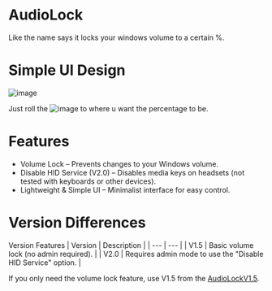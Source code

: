 # AudioLock
Like the name says it locks your windows volume to a certain %.

# Simple UI Design
![image](https://github.com/user-attachments/assets/fdd2f067-e8ad-4f24-8d27-5f4bb8c41452)

Just roll the ![image](https://github.com/user-attachments/assets/3a4c6cbd-480f-4fb9-aa89-df3fdda44af6) to where u want the percentage to be.

# Features
- Volume Lock – Prevents changes to your Windows volume.
- Disable HID Service (V2.0) – Disables media keys on headsets (not tested with keyboards or other devices).
- Lightweight & Simple UI – Minimalist interface for easy control.

# Version Differences
Version	Features
| Version | Description |
| --- | --- |
| V1.5 | Basic volume lock (no admin required). |
| V2.0 | Requires admin mode to use the "Disable HID Service" option. |

If you only need the volume lock feature, use V1.5 from the [AudioLockV1.5]([https://pages.github.com/](https://github.com/ssprata/AudioLock/releases/tag/AudioLockV1.5)).
